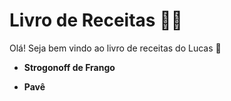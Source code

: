 # Livro de Receitas :man_cook:

Olá! Seja bem vindo ao livro de receitas do Lucas :wave:

* **Strogonoff de Frango**

* **Pavê**

  
